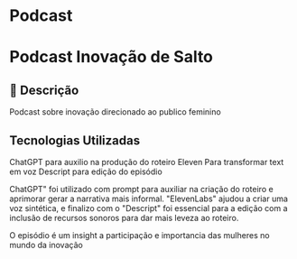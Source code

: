# Podcast
# Podcast Inovação de Salto

## 📒 Descrição
Podcast sobre inovação direcionado ao publico feminino

## Tecnologias Utilizadas
ChatGPT para auxilio na produção do roteiro
Eleven Para transformar text em voz
Descript para edição do episódio

ChatGPT" foi utilizado com prompt para auxiliar na criação do roteiro e aprimorar gerar a narrativa mais informal. "ElevenLabs" ajudou a criar uma voz sintética, e finalizo com o "Descript" foi essencial para a edição com a inclusão de recursos sonoros para dar mais leveza ao roteiro.

O episódio é um insight a participação e importancia das mulheres no mundo da inovação

